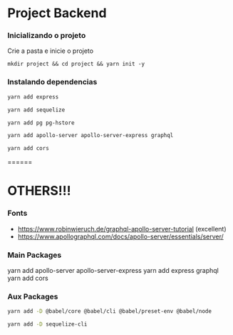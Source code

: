 # Project Backend

### Inicializando o projeto

Crie a pasta e inicie o projeto

`mkdir project && cd project && yarn init -y`

### Instalando dependencias

```sh
yarn add express

yarn add sequelize

yarn add pg pg-hstore

yarn add apollo-server apollo-server-express graphql

yarn add cors
```

======

# OTHERS!!!

### Fonts

 - https://www.robinwieruch.de/graphql-apollo-server-tutorial (excellent)
 - https://www.apollographql.com/docs/apollo-server/essentials/server/


### Main Packages

yarn add apollo-server apollo-server-express
yarn add express graphql
yarn add cors

### Aux Packages

```sh
yarn add -D @babel/core @babel/cli @babel/preset-env @babel/node

yarn add -D sequelize-cli
```
